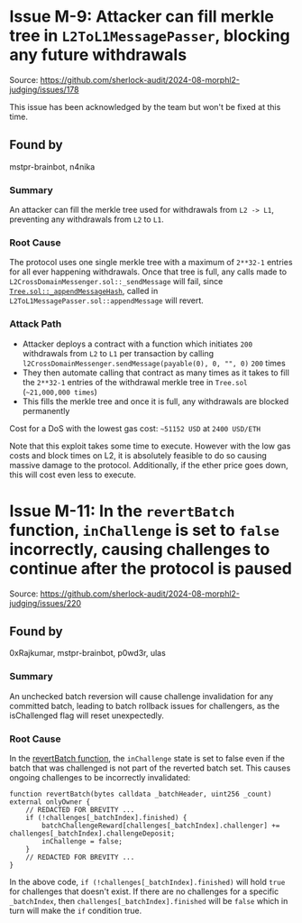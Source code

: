 # Issue M-9: Attacker can fill merkle tree in `L2ToL1MessagePasser`, blocking any future withdrawals

Source: https://github.com/sherlock-audit/2024-08-morphl2-judging/issues/178

This issue has been acknowledged by the team but won't be fixed at this time.

## Found by
mstpr-brainbot, n4nika

### Summary
An attacker can fill the merkle tree used for withdrawals from `L2 -> L1`, preventing any withdrawals from `L2` to `L1`.

### Root Cause
The protocol uses one single merkle tree with a maximum of `2**32-1` entries for all ever happening withdrawals. Once that tree is full, any calls made to `L2CrossDomainMessenger.sol::_sendMessage` will fail, since [`Tree.sol::_appendMessageHash`](https://github.com/sherlock-audit/2024-08-morphl2/blob/98e0ec4c5bbd0b28f3d3a9e9159d1184bc45b38d/morph/contracts/contracts/libraries/common/Tree.sol#L34-L36), called in `L2ToL1MessagePasser.sol::appendMessage` will revert.

### Attack Path
* Attacker deploys a contract with a function which initiates `200` withdrawals from `L2` to `L1` per transaction by calling `l2CrossDomainMessenger.sendMessage(payable(0), 0, "", 0)` `200` times
* They then automate calling that contract as many times as it takes to fill the `2**32-1` entries of the withdrawal merkle tree in `Tree.sol` (`~21,000,000 times`)
* This fills the merkle tree and once it is full, any withdrawals are blocked permanently

Cost for a DoS with the lowest gas cost: `~51152 USD` at `2400 USD/ETH`

Note that this exploit takes some time to execute. However with the low gas costs and block times on L2, it is absolutely feasible to do so causing massive damage to the protocol. Additionally, if the ether price goes down, this will cost even less to execute.

# Issue M-11: In the `revertBatch` function, `inChallenge` is set to `false` incorrectly, causing challenges to continue after the protocol is paused

Source: https://github.com/sherlock-audit/2024-08-morphl2-judging/issues/220

## Found by
0xRajkumar, mstpr-brainbot, p0wd3r, ulas

### Summary
An unchecked batch reversion will cause challenge invalidation for any committed batch, leading to batch rollback issues for challengers, as the isChallenged flag will reset unexpectedly.

### Root Cause
In the [revertBatch function](https://github.com/sherlock-audit/2024-08-morphl2/blob/main/morph/contracts/contracts/l1/rollup/Rollup.sol#L345), the `inChallenge` state is set to false even if the batch that was challenged is not part of the reverted batch set. This causes ongoing challenges to be incorrectly invalidated:

```solidity
function revertBatch(bytes calldata _batchHeader, uint256 _count) external onlyOwner {
    // REDACTED FOR BREVITY ...
    if (!challenges[_batchIndex].finished) {
        batchChallengeReward[challenges[_batchIndex].challenger] += challenges[_batchIndex].challengeDeposit;
        inChallenge = false;
    }
    // REDACTED FOR BREVITY ...
}
```

In the above code, `if (!challenges[_batchIndex].finished)` will hold `true` for challenges that doesn't exist. If there are no challenges for a specific `_batchIndex`, then `challenges[_batchIndex].finished` will be `false` which in turn will make the `if` condition true.